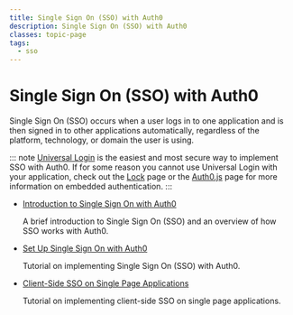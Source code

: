 ```yaml
---
title: Single Sign On (SSO) with Auth0
description: Single Sign On (SSO) with Auth0
classes: topic-page
tags:
  - sso
---
```

<!-- markdownlint-disable MD041 MD002 -->
# Single Sign On (SSO) with Auth0

Single Sign On (SSO) occurs when a user logs in to one application and is then signed in to other applications automatically, regardless of the platform, technology, or domain the user is using.

::: note
[Universal Login](/hosted-pages/login) is the easiest and most secure way to implement SSO with Auth0. If for some reason you cannot use Universal Login with your application, check out the [Lock](/libraries/lock) page or the [Auth0.js](/libraries/auth0js) page for more information on embedded authentication.
:::

<ul class="topic-links">
  <li>
    <i class="icon icon-budicon-715"></i><a href="/sso/introduction">Introduction to Single Sign On with Auth0</a>
    <p>A brief introduction to Single Sign On (SSO) and an overview of how SSO works with Auth0.</p>
  </li>
  <li>
    <i class="icon icon-budicon-715"></i><a href="/sso/setup">Set Up Single Sign On with Auth0</a>
    <p>Tutorial on implementing Single Sign On (SSO) with Auth0.</p>
  </li>
  <li>
    <i class="icon icon-budicon-715"></i><a href="/sso/single-page-apps">Client-Side SSO on Single Page Applications</a>
    <p>Tutorial on implementing client-side SSO on single page applications.</p>
  </li>
</ul>
